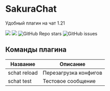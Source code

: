 # SakuraChat
Удобный плагин на чат 1.21

![](https://img.shields.io/modrinth/followers/sakurachat?style=flat&logo=modrinth&link=https%3A%2F%2Fmodrinth.com%2Fplugin%2Fsakurachat
)
![](https://img.shields.io/discord/1194350591166652498?style=flat&logo=discord&link=https%3A%2F%2Fdiscord.gg%2Ff3M5aZufpc
)
![GitHub Repo stars](https://img.shields.io/github/stars/yushi4ka/SakuraChat)
![GitHub issues](https://img.shields.io/github/issues/yushi4ka/SakuraChat)

## Команды плагина
| Название | Описание                                                        |
|----------|-----------------------------------------------------------------|
| schat reload	   | Перезагрузка конфигов               |
| schat test      | Тестовое сообщение                                        |
